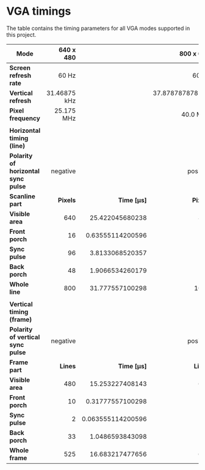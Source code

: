 # VGA timings

The table contains the timing parameters for all VGA modes supported in this project.

| Mode                                  | 640 x 480    |                   | 800 x 600           |               | 1024 x 768          |                   | 1280 x 1024         |                   |
|---------------------------------------|-------------:|------------------:|--------------------:|--------------:|--------------------:|------------------:|--------------------:|------------------:|
| **Screen refresh rate**               | 60 Hz        |                   | 60 Hz               |               | 60 Hz               |                   | 60 Hz               |                   |
| **Vertical refresh**                  | 31.46875 kHz |                   | 37.878787878788 kHz |               | 48.363095238095 kHz |                   | 63.981042654028 kHz |                   |
| **Pixel frequency**                   | 25.175 MHz   |                   | 40.0 MHz            |               | 65.0 MHz            |                   | 108.0 MHz           |                   |
|                                       |              |                   |                     |               |                     |                   |                     |                   |
| **Horizontal timing (line)**          |              |                   |                     |               |                     |                   |                     |                   |
| **Polarity of horizontal sync pulse** | negative     |                   | positive            |               | negative            |                   | positive            |                   |
| **Scanline part**                     | **Pixels**   | **Time [µs]**     | **Pixels**          | **Time [µs]** | **Pixels**          | **Time [µs]**     | **Pixels**          | **Time [µs]**     |
| **Visible area**                      | 640          | 25.422045680238   | 800                 | 20            | 1024                | 15.753846153846   | 1280                | 11.851851851852   |
| **Front porch**                       | 16           | 0.63555114200596  | 40                  | 1             | 24                  | 0.36923076923077  | 48                  | 0.44444444444444  |
| **Sync pulse**                        | 96           | 3.8133068520357   | 128                 | 3.2           | 136                 | 2.0923076923077   | 112                 | 1.037037037037    |
| **Back porch**                        | 48           | 1.9066534260179   | 88                  | 2.2           | 160                 | 2.4615384615385   | 248                 | 2.2962962962963   |
| **Whole line**                        | 800          | 31.777557100298   | 1056                | 26.4          | 1344                | 20.676923076923   | 1688                | 15.62962962963    |
|                                       |              |                   |                     |               |                     |                   |                     |                   |
| **Vertical timing (frame)**           |              |                   |                     |               |                     |                   |                     |                   |
| **Polarity of vertical sync pulse**   | negative     |                   | positive            |               | negative            |                   | positive            |                   |
| **Frame part**                        | **Lines**    | **Time [µs]**     | **Lines**           | **Time [µs]** | **Lines**           | **Time [µs]**     | **Lines**           | **Time [µs]**     |
| **Visible area**                      | 480          | 15.253227408143   | 600                 | 15.84         | 768                 | 15.879876923077   | 1024                | 16.004740740741   |
| **Front porch**                       | 10           | 0.31777557100298  | 1                   | 0.0264        | 3                   | 0.062030769230769 | 1                   | 0.01562962962963  |
| **Sync pulse**                        | 2            | 0.063555114200596 | 4                   | 0.1056        | 6                   | 0.12406153846154  | 3                   | 0.046888888888889 |
| **Back porch**                        | 33           | 1.0486593843098   | 23                  | 0.6072        | 29                  | 0.59963076923077  | 38                  | 0.59392592592593  |
| **Whole frame**                       | 525          | 16.683217477656   | 628                 | 16.5792       | 806                 | 16.6656           | 1066                | 16.661185185185   |
